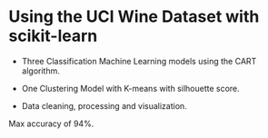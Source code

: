 # Using the UCI Wine Dataset with scikit-learn

- Three Classification Machine Learning models using the CART algorithm.

- One Clustering Model with K-means with silhouette score.

- Data cleaning, processing and visualization.

Max accuracy of 94%.
